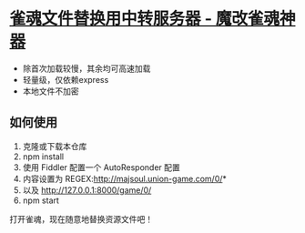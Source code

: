 # [雀魂文件替换用中转服务器 - 魔改雀魂神器](https://github.com/iamapig120/majsoul-custom-server)

- 除首次加载较慢，其余均可高速加载
- 轻量级，仅依赖express
- 本地文件不加密

## 如何使用

1. 克隆或下载本仓库
2. npm install
3. 使用 Fiddler 配置一个 AutoResponder 配置
4. 内容设置为 REGEX:http://majsoul.union-game.com/0/*
5. 以及 http://127.0.0.1:8000/game/0/
6. npm start

打开雀魂，现在随意地替换资源文件吧！